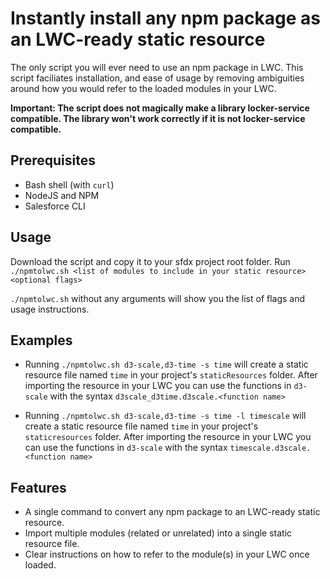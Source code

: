 # Instantly install any npm package as an LWC-ready static resource

The only script you will ever need to use an npm package in LWC. This script faciliates installation, and ease of usage by removing ambiguities around how you would refer to the loaded modules in your LWC.

**Important: The script does not magically make a library locker-service compatible. The library won't work correctly if it is not locker-service compatible.**

## Prerequisites

- Bash shell (with `curl`)
- NodeJS and NPM
- Salesforce CLI

## Usage

Download the script and copy it to your sfdx project root folder. Run `./npmtolwc.sh <list of modules to include in your static resource> <optional flags>`

`./npmtolwc.sh` without any arguments will show you the list of flags and usage instructions.

## Examples

- Running `./npmtolwc.sh d3-scale,d3-time -s time` will create a static resource file named `time` in your project's `staticResources` folder. After importing the resource in your LWC you can use the functions in `d3-scale` with the syntax `d3scale_d3time.d3scale.<function name>`

- Running `./npmtolwc.sh d3-scale,d3-time -s time -l timescale` will create a static resource file named `time` in your project's `staticresources` folder. After importing the resource in your LWC you can use the functions in `d3-scale` with the syntax `timescale.d3scale.<function name>`

## Features

- A single command to convert any npm package to an LWC-ready static resource.
- Import multiple modules (related or unrelated) into a single static resource file.
- Clear instructions on how to refer to the module(s) in your LWC once loaded.
